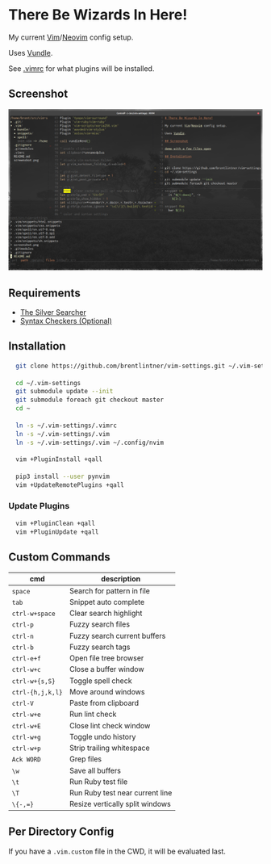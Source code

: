 # There Be Wizards In Here!

My current [Vim](https://www.vim.org/)/[Neovim](https://neovim.io/) config setup.

Uses [Vundle](https://github.com/VundleVim/Vundle.vim).

See [.vimrc](https://github.com/brentlintner/vim-settings/blob/master/.vimrc#L10) for what plugins will be installed.

## Screenshot

![demo with a few files open](https://raw.githubusercontent.com/brentlintner/vim-settings/master/screenshot.png)

## Requirements

* [The Silver Searcher](https://github.com/ggreer/the_silver_searcher)
* [Syntax Checkers (Optional)](https://github.com/scrooloose/syntastic/wiki/Syntax-Checkers)

## Installation
```sh
  git clone https://github.com/brentlintner/vim-settings.git ~/.vim-settings

  cd ~/.vim-settings
  git submodule update --init
  git submodule foreach git checkout master
  cd ~

  ln -s ~/.vim-settings/.vimrc
  ln -s ~/.vim-settings/.vim
  ln -s ~/.vim-settings/.vim ~/.config/nvim

  vim +PluginInstall +qall

  pip3 install --user pynvim
  vim +UpdateRemotePlugins +qall
```
### Update Plugins
```sh
  vim +PluginClean +qall
  vim +PluginUpdate +qall
```
## Custom Commands

| cmd              | description                     |
| ---              | ---                             |
| `space`          | Search for pattern in file      |
| `tab`            | Snippet auto complete           |
| `ctrl-w+space`   | Clear search highlight          |
| `ctrl-p`         | Fuzzy search files              |
| `ctrl-n`         | Fuzzy search current buffers    |
| `ctrl-b`         | Fuzzy search tags               |
| `ctrl-e+f`       | Open file tree browser          |
| `ctrl-w+c`       | Close a buffer window           |
| `ctrl-w+{s,S}`   | Toggle spell check              |
| `ctrl-{h,j,k,l}` | Move around windows             |
| `ctrl-V`         | Paste from clipboard            |
| `ctrl-w+e`       | Run lint check                  |
| `ctrl-w+E`       | Close lint check window         |
| `ctrl-w+g`       | Toggle undo history             |
| `ctrl-w+p`       | Strip trailing whitespace       |
| `Ack WORD`       | Grep files                      |
| `\w`             | Save all buffers                |
| `\t`             | Run Ruby test file              |
| `\T`             | Run Ruby test near current line |
| `\{-,=}`         | Resize vertically split windows |

## Per Directory Config

If you have a `.vim.custom` file in the CWD, it will be evaluated last.
